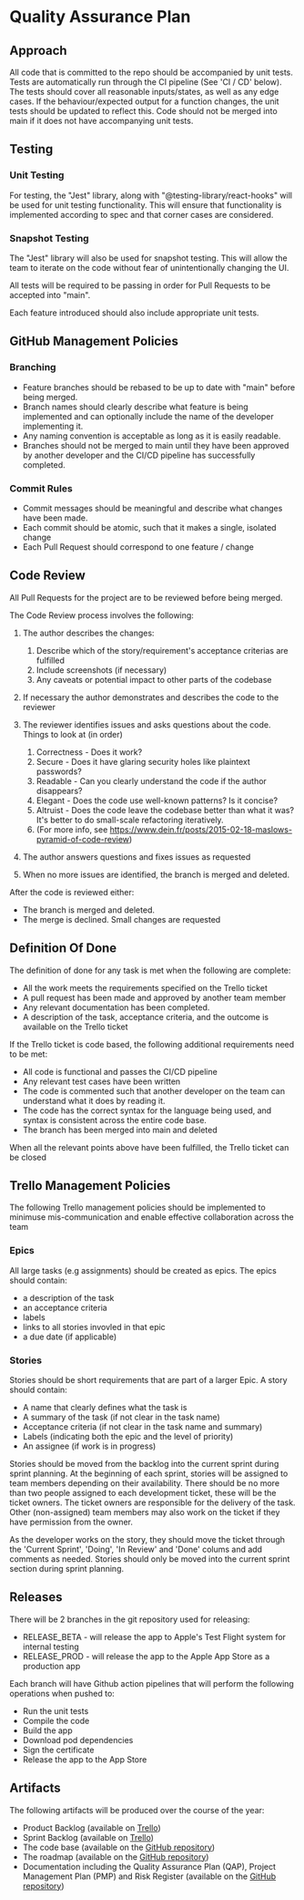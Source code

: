 # Quality Assurance Plan

## Approach

All code that is committed to the repo should be accompanied by unit tests. Tests are automatically run through the CI pipeline (See 'CI / CD' below). The tests should cover all reasonable inputs/states, as well as any edge cases. If the behaviour/expected output for a function changes, the unit tests should be updated to reflect this. Code should not be merged into main if it does not have accompanying unit tests.

## Testing

### Unit Testing

For testing, the "Jest" library, along with "@testing-library/react-hooks" will be used for unit testing
functionality. This will ensure that functionality is implemented according to spec and that corner cases
are considered.

### Snapshot Testing

The "Jest" library will also be used for snapshot testing. This will allow the team to iterate on the code
without fear of unintentionally changing the UI.

All tests will be required to be passing in order for Pull Requests to be accepted into "main".

Each feature introduced should also include appropriate unit tests.

## GitHub Management Policies

### Branching

- Feature branches should be rebased to be up to date with "main" before being merged.
- Branch names should clearly describe what feature is being implemented and can optionally include the name of the developer implementing it.
- Any naming convention is acceptable as long as it is easily readable.
- Branches should not be merged to main until they have been approved by another developer and the CI/CD pipeline has successfully completed.

### Commit Rules

- Commit messages should be meaningful and describe what changes have been made.
- Each commit should be atomic, such that it makes a single, isolated change
- Each Pull Request should correspond to one feature / change

## Code Review

All Pull Requests for the project are to be reviewed before being merged.

The Code Review process involves the following:

1. The author describes the changes:

   1. Describe which of the story/requirement's acceptance criterias are fulfilled
   2. Include screenshots (if necessary)
   3. Any caveats or potential impact to other parts of the codebase

2. If necessary the author demonstrates and describes the code to the reviewer

3. The reviewer identifies issues and asks questions about the code. Things to look at (in order)

   1. Correctness - Does it work?
   2. Secure - Does it have glaring security holes like plaintext passwords?
   3. Readable - Can you clearly understand the code if the author disappears?
   4. Elegant - Does the code use well-known patterns? Is it concise?
   5. Altruist - Does the code leave the codebase better than what it was? It's better to do small-scale refactoring iteratively.
   6. (For more info, see https://www.dein.fr/posts/2015-02-18-maslows-pyramid-of-code-review)

4. The author answers questions and fixes issues as requested

5. When no more issues are identified, the branch is merged and deleted.

After the code is reviewed either:

- The branch is merged and deleted.
- The merge is declined. Small changes are requested

## Definition Of Done

The definition of done for any task is met when the following are complete:

- All the work meets the requirements specified on the Trello ticket
- A pull request has been made and approved by another team member
- Any relevant documentation has been completed.
- A description of the task, acceptance criteria, and the outcome is available on the Trello ticket

If the Trello ticket is code based, the following additional requirements need to be met:

- All code is functional and passes the CI/CD pipeline
- Any relevant test cases have been written
- The code is commented such that another developer on the team can understand what it does by reading it.
- The code has the correct syntax for the language being used, and syntax is consistent across the entire code base.
- The branch has been merged into main and deleted

When all the relevant points above have been fulfilled, the Trello ticket can be closed

## Trello Management Policies

The following Trello management policies should be implemented to minimuse mis-communication and enable effective collaboration across the team

### Epics

All large tasks (e.g assignments) should be created as epics. The epics should contain:

- a description of the task
- an acceptance criteria
- labels
- links to all stories invovled in that epic
- a due date (if applicable)

### Stories

Stories should be short requirements that are part of a larger Epic. A story should contain:

- A name that clearly defines what the task is
- A summary of the task (if not clear in the task name)
- Acceptance criteria (if not clear in the task name and summary)
- Labels (indicating both the epic and the level of priority)
- An assignee (if work is in progress)


Stories should be moved from the backlog into the current sprint during sprint planning. At the beginning of each sprint, stories will be assigned to team members depending on their availability. There should be no more than two people assigned to each development ticket, these will be the ticket owners. The ticket owners are responsible for the delivery of the task. Other (non-assigned) team members may also work on the ticket if they have permission from the owner.

As the developer works on the story, they should move the ticket through the 'Current Sprint', 'Doing', 'In Review' and 'Done' colums and add comments as needed. Stories should only be moved into the current sprint section during sprint planning.

## Releases

There will be 2 branches in the git repository used for releasing:

- RELEASE_BETA - will release the app to Apple's Test Flight system for internal testing
- RELEASE_PROD - will release the app to the Apple App Store as a production app

Each branch will have Github action pipelines that will perform the following operations when pushed to:

- Run the unit tests
- Compile the code
- Build the app
- Download pod dependencies
- Sign the certificate
- Release the app to the App Store

## Artifacts

The following artifacts will be produced over the course of the year:

- Product Backlog (available on [Trello](https://trello.com/b/q6F86G6q/tornelo-scoresheet-app))
- Sprint Backlog (available on [Trello](https://trello.com/b/q6F86G6q/tornelo-scoresheet-app))
- The code base (available on the [GitHub repository](https://github.com/chessworld/scoresheet-app))
- The roadmap (available on the [GitHub repository](https://github.com/chessworld/scoresheet-app))
- Documentation including the Quality Assurance Plan (QAP), Project Management Plan (PMP) and Risk Register (available on the [GitHub repository](https://github.com/chessworld/scoresheet-app))
